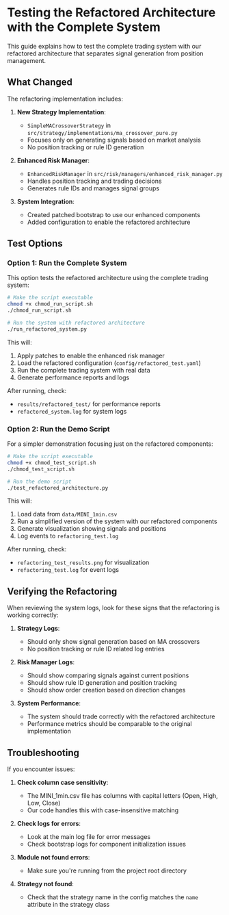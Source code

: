 # Testing the Refactored Architecture with the Complete System

This guide explains how to test the complete trading system with our refactored architecture that separates signal generation from position management.

## What Changed

The refactoring implementation includes:

1. **New Strategy Implementation**:
   - `SimpleMACrossoverStrategy` in `src/strategy/implementations/ma_crossover_pure.py`
   - Focuses only on generating signals based on market analysis
   - No position tracking or rule ID generation

2. **Enhanced Risk Manager**:
   - `EnhancedRiskManager` in `src/risk/managers/enhanced_risk_manager.py`
   - Handles position tracking and trading decisions
   - Generates rule IDs and manages signal groups

3. **System Integration**:
   - Created patched bootstrap to use our enhanced components
   - Added configuration to enable the refactored architecture

## Test Options

### Option 1: Run the Complete System

This option tests the refactored architecture using the complete trading system:

```bash
# Make the script executable
chmod +x chmod_run_script.sh
./chmod_run_script.sh

# Run the system with refactored architecture
./run_refactored_system.py
```

This will:
1. Apply patches to enable the enhanced risk manager
2. Load the refactored configuration (`config/refactored_test.yaml`)
3. Run the complete trading system with real data
4. Generate performance reports and logs

After running, check:
- `results/refactored_test/` for performance reports
- `refactored_system.log` for system logs

### Option 2: Run the Demo Script

For a simpler demonstration focusing just on the refactored components:

```bash
# Make the script executable
chmod +x chmod_test_script.sh
./chmod_test_script.sh

# Run the demo script
./test_refactored_architecture.py
```

This will:
1. Load data from `data/MINI_1min.csv`
2. Run a simplified version of the system with our refactored components
3. Generate visualization showing signals and positions
4. Log events to `refactoring_test.log`

After running, check:
- `refactoring_test_results.png` for visualization
- `refactoring_test.log` for event logs

## Verifying the Refactoring

When reviewing the system logs, look for these signs that the refactoring is working correctly:

1. **Strategy Logs**:
   - Should only show signal generation based on MA crossovers
   - No position tracking or rule ID related log entries

2. **Risk Manager Logs**:
   - Should show comparing signals against current positions
   - Should show rule ID generation and position tracking
   - Should show order creation based on direction changes

3. **System Performance**:
   - The system should trade correctly with the refactored architecture
   - Performance metrics should be comparable to the original implementation

## Troubleshooting

If you encounter issues:

1. **Check column case sensitivity**:
   - The MINI_1min.csv file has columns with capital letters (Open, High, Low, Close)
   - Our code handles this with case-insensitive matching

2. **Check logs for errors**:
   - Look at the main log file for error messages
   - Check bootstrap logs for component initialization issues

3. **Module not found errors**:
   - Make sure you're running from the project root directory

4. **Strategy not found**:
   - Check that the strategy name in the config matches the `name` attribute in the strategy class
